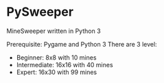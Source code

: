 # PySweeper
MineSweeper written in Python 3

Prerequisite: Pygame and Python 3
There are 3 level:
 - Beginner: 8x8 with 10 mines
 - Intermediate: 16x16 with 40 mines
 - Expert: 16x30 with 99 mines
